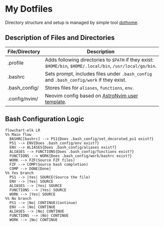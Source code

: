 # My Dotfiles

Directory structure and setup is managed by simple tool [dothome](https://github.com/onurozuduru/dothome).

## Description of Files and Directories

|File/Directory|Description                                                                                                |
|--------------|-----------------------------------------------------------------------------------------------------------|
|.profile      | Adds following directories to `$PATH` if they exist: `$HOME/bin`, `$HOME/.local/bin`, `/usr/local/go/bin`.|
|.bashrc       | Sets prompt, includes files under `.bash_config` and `.bash_config/work` if they exist.                   |
|.bash_config/ | Stores files for `aliases`, `functions`, `env`.                                                           |
|.config/nvim/ | Neovim config based on [AstroNvim user template](https://github.com/AstroNvim/template).                  |

## Bash Configuration Logic

```mermaid
flowchart-elk LR
%% Main flow
  BASHRC[bashrc] --> PS1{Does .bash_config/set_decorated_ps1 exist?}
  PS1 --> ENV{Does .bash_config/env exist?}
  ENV --> ALIASES{Does .bash_config/aliases exist?}
  ALIASES --> FUNCTIONS{Does .bash_config/functions exist?}
  FUNCTIONS --> WORK{Does .bash_config/work/bashrc exist?}
  WORK --> FZF(Source FZF files)
  FZF --> COMP(Source bash completion)
  COMP --> DONE[Done]
%% Yes branch
  PS1 --> |Yes| SOURCE(Source the file)
  ENV --> |Yes| SOURCE
  ALIASES --> |Yes| SOURCE
  FUNCTIONS --> |Yes| SOURCE
  WORK --> |Yes| SOURCE
%% No branch
  PS1 --> |No| CONTINUE(Continue)
  ENV --> |No| CONTINUE
  ALIASES --> |No| CONTINUE
  FUNCTIONS --> |No| CONTINUE
  WORK --> |No| CONTINUE
```

